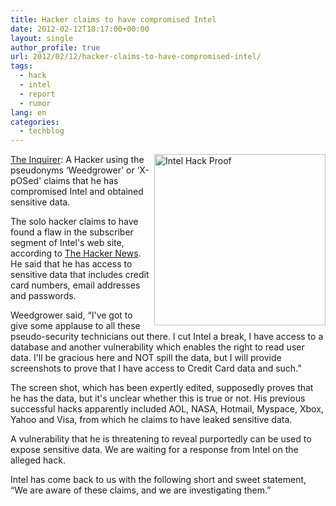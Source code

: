 ```yaml
---
title: Hacker claims to have compromised Intel
date: 2012-02-12T18:17:00+00:00
layout: single
author_profile: true
url: 2012/02/12/hacker-claims-to-have-compromised-intel/
tags:
  - hack
  - intel
  - report
  - rumor
lang: en
categories: 
  - techblog
---
```

<a href="http://www.theinquirer.net/" target="_blank"><img title="Intel Hack Proof" border="0" alt="Intel Hack Proof" align="right" src="http://lh4.ggpht.com/-HRcVXBGqzXE/Tzf7QB18ILI/AAAAAAAAEsg/SDMspoExzuk/intel-hack-proof-270x270%25255B5%25255D.png?imgmax=800" width="274" height="274" />The Inquirer</a>: A Hacker using the pseudonyms &#8216;Weedgrower' or &#8216;X-pOSed' claims that he has compromised Intel and obtained sensitive data. 

The solo hacker claims to have found a flaw in the subscriber segment of Intel's web site, according to [The Hacker News](http://thehackernews.com/2012/02/hackers-claims-to-compromise-intels.html). He said that he has access to sensitive data that includes credit card numbers, email addresses and passwords. 

Weedgrower said, “I've got to give some applause to all these pseudo-security technicians out there. I cut Intel a break, I have access to a database and another vulnerability which enables the right to read user data. I'll be gracious here and NOT spill the data, but I will provide screenshots to prove that I have access to Credit Card data and such.” 

The screen shot, which has been expertly edited, supposedly proves that he has the data, but it's unclear whether this is true or not. His previous successful hacks apparently included AOL, NASA, Hotmail, Myspace, Xbox, Yahoo and Visa, from which he claims to have leaked sensitive data. 

A vulnerability that he is threatening to reveal purportedly can be used to expose sensitive data. We are waiting for a response from Intel on the alleged hack. 

Intel has come back to us with the following short and sweet statement, “We are aware of these claims, and we are investigating them.”